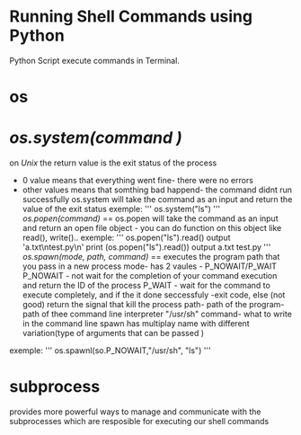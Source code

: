 Running Shell Commands using Python
=======

Python Script execute commands in Terminal.

os
===

*os.system(command )*
==
on *Unix* the return value is the exit status of the process
- 0 value means that everything went fine- there were no errors
- other values means that somthing bad happend- the command didnt run successfully 
 os.system will take the command as an input and return the value of the exit status
exemple:
'''
    os.system("ls")
'''
*os.popen(command)*
==
os.popen will take the command as an input and return an open file object - you can do function on this object like read(), write().. 
exemple:
'''
    os.popen("ls").read()
    output 'a.txt\ntest.py\n'
    print (os.popen("ls").read())
    output a.txt
           test.py
'''
*os.spawn(mode, path, command)* 
==
executes the program path that you pass in a new process
mode- has 2 vaules - P_NOWAIT/P_WAIT 
P_NOWAIT - not wait for the completion of your command execution and return the ID of the process
P_WAIT - wait for the command to execute completely, and if the it done seccessfuly -exit code, else (not good) return the signal that kill the process
path- path of the program- path of thee command line interpreter "/usr/sh"
command- what to write in the command line 
spawn has multiplay name with different variation(type of arguments that can  be passed )

exemple:
'''
    os.spawnl(so.P_NOWAIT,"/usr/sh", "ls") 
'''

subprocess
===
provides more powerful ways to manage and communicate with the subprocesses which are resposible for executing our shell commands
